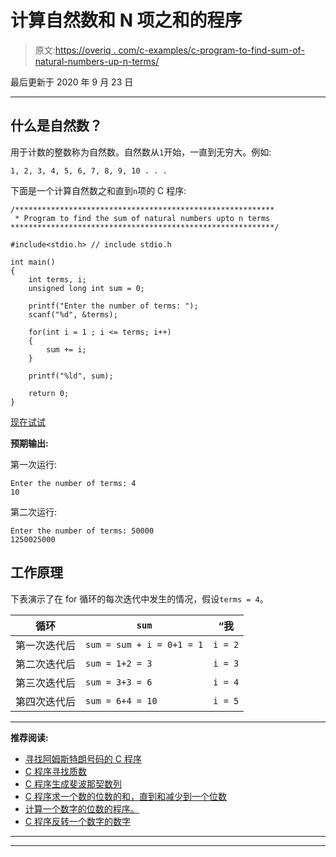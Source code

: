 # 计算自然数和 N 项之和的程序

> 原文:[https://overiq . com/c-examples/c-program-to-find-sum-of-natural-numbers-up-n-terms/](https://overiq.com/c-examples/c-program-to-find-the-sum-of-natural-numbers-upto-n-terms/)

最后更新于 2020 年 9 月 23 日

* * *

## 什么是自然数？

用于计数的整数称为自然数。自然数从`1`开始，一直到无穷大。例如:

```
1, 2, 3, 4, 5, 6, 7, 8, 9, 10 . . .

```

下面是一个计算自然数之和直到`n`项的 C 程序:

```
/**********************************************************
 * Program to find the sum of natural numbers upto n terms
***********************************************************/

#include<stdio.h> // include stdio.h

int main() 
{
    int terms, i;
    unsigned long int sum = 0;

    printf("Enter the number of terms: ");
    scanf("%d", &terms);

    for(int i = 1 ; i <= terms; i++)
    {
        sum += i;                
    }

    printf("%ld", sum);

    return 0;
}

```

[现在试试](https://overiq.com/c-online-compiler/wrm/)

**预期输出:**

第一次运行:

```
Enter the number of terms: 4 
10

```

第二次运行:

```
Enter the number of terms: 50000
1250025000

```

## **工作原理**

下表演示了在 for 循环的每次迭代中发生的情况，假设`terms = 4`。

| 循环 | `sum` | “我 |
| --- | --- | --- |
| 第一次迭代后 | `sum = sum + i = 0+1 = 1` | `i = 2` |
| 第二次迭代后 | `sum = 1+2 = 3` | `i = 3` |
| 第三次迭代后 | `sum = 3+3 = 6` | `i = 4` |
| 第四次迭代后 | `sum = 6+4 = 10` | `i = 5` |

* * *

**推荐阅读:**

*   [寻找阿姆斯特朗号码的 C 程序](/c-examples/c-program-to-find-armstrong-numbers/)
*   [C 程序寻找质数](/c-examples/c-program-to-find-prime-numbers/)
*   [C 程序生成斐波那契数列](/c-examples/c-program-to-generate-fibonacci-sequence/)
*   [C 程序求一个数的位数的和，直到和减少到一个位数](/c-examples/c-program-to-find-the-sum-of-the-digits-of-a-number-untill-the-sum-is-reduced-to-a-single-digit/)
*   [计算一个数字的位数的程序。](/c-examples/c-program-to-count-number-of-digits-in-a-number/)
*   [C 程序反转一个数字的数字](/c-examples/c-program-to-reverse-the-digits-of-a-number/)

* * *

* * *